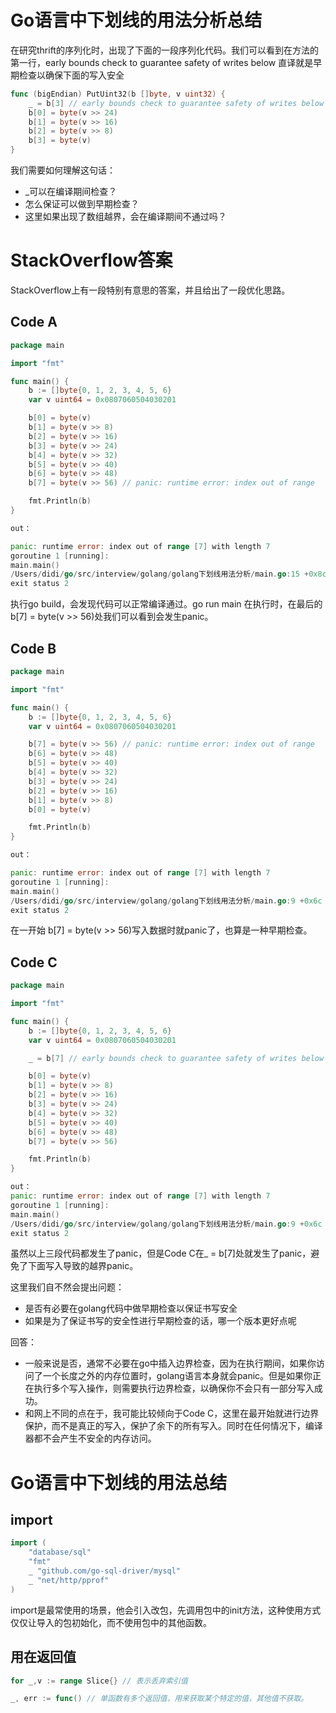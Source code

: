 # Go语言中下划线的用法分析总结
在研究thrift的序列化时，出现了下面的一段序列化代码。我们可以看到在方法的第一行，early bounds check to guarantee safety of writes below
直译就是早期检查以确保下面的写入安全
```go
func (bigEndian) PutUint32(b []byte, v uint32) {
	_ = b[3] // early bounds check to guarantee safety of writes below
	b[0] = byte(v >> 24)
	b[1] = byte(v >> 16)
	b[2] = byte(v >> 8)
	b[3] = byte(v)
}
```
我们需要如何理解这句话：
* _可以在编译期间检查？
* 怎么保证可以做到早期检查？
* 这里如果出现了数组越界，会在编译期间不通过吗？

# StackOverflow答案
StackOverflow上有一段特别有意思的答案，并且给出了一段优化思路。
## Code A
```go
package main

import "fmt"

func main() {
    b := []byte{0, 1, 2, 3, 4, 5, 6}
    var v uint64 = 0x0807060504030201

    b[0] = byte(v)
    b[1] = byte(v >> 8)
    b[2] = byte(v >> 16)
    b[3] = byte(v >> 24)
    b[4] = byte(v >> 32)
    b[5] = byte(v >> 40)
    b[6] = byte(v >> 48)
    b[7] = byte(v >> 56) // panic: runtime error: index out of range

    fmt.Println(b)
}

out：

panic: runtime error: index out of range [7] with length 7
goroutine 1 [running]:
main.main()
/Users/didi/go/src/interview/golang/golang下划线用法分析/main.go:15 +0x8c
exit status 2

```
执行go build，会发现代码可以正常编译通过。go run main 在执行时，在最后的b[7] = byte(v >> 56)处我们可以看到会发生panic。

## Code B
```go
package main

import "fmt"

func main() {
	b := []byte{0, 1, 2, 3, 4, 5, 6}
	var v uint64 = 0x0807060504030201

	b[7] = byte(v >> 56) // panic: runtime error: index out of range
	b[6] = byte(v >> 48)
	b[5] = byte(v >> 40)
	b[4] = byte(v >> 32)
	b[3] = byte(v >> 24)
	b[2] = byte(v >> 16)
	b[1] = byte(v >> 8)
	b[0] = byte(v)

	fmt.Println(b)
}

out：

panic: runtime error: index out of range [7] with length 7
goroutine 1 [running]:
main.main()
/Users/didi/go/src/interview/golang/golang下划线用法分析/main.go:9 +0x6c
exit status 2

```
在一开始 b[7] = byte(v >> 56)写入数据时就panic了，也算是一种早期检查。
## Code C

```go
package main

import "fmt"

func main() {
    b := []byte{0, 1, 2, 3, 4, 5, 6}
    var v uint64 = 0x0807060504030201

    _ = b[7] // early bounds check to guarantee safety of writes below

    b[0] = byte(v)
    b[1] = byte(v >> 8)
    b[2] = byte(v >> 16)
    b[3] = byte(v >> 24)
    b[4] = byte(v >> 32)
    b[5] = byte(v >> 40)
    b[6] = byte(v >> 48)
    b[7] = byte(v >> 56)

    fmt.Println(b)
}

out：
panic: runtime error: index out of range [7] with length 7
goroutine 1 [running]:
main.main()
/Users/didi/go/src/interview/golang/golang下划线用法分析/main.go:9 +0x6c
exit status 2

```
虽然以上三段代码都发生了panic，但是Code C在_ = b[7]处就发生了panic，避免了下面写入导致的越界panic。

这里我们自不然会提出问题：
* 是否有必要在golang代码中做早期检查以保证书写安全
* 如果是为了保证书写的安全性进行早期检查的话，哪一个版本更好点呢

回答：
* 一般来说是否，通常不必要在go中插入边界检查，因为在执行期间，如果你访问了一个长度之外的内存位置时，golang语言本身就会panic。但是如果你正在执行多个写入操作，则需要执行边界检查，以确保你不会只有一部分写入成功。
* 和网上不同的点在于，我可能比较倾向于Code C，这里在最开始就进行边界保护，而不是真正的写入，保护了余下的所有写入。同时在任何情况下，编译器都不会产生不安全的内存访问。

# Go语言中下划线的用法总结
## import
```go
import (
	"database/sql"
	"fmt"
	_ "github.com/go-sql-driver/mysql"
	_ "net/http/pprof"
)
```
import是最常使用的场景，他会引入改包，先调用包中的init方法，这种使用方式仅仅让导入的包初始化，而不使用包中的其他函数。

## 用在返回值
```go
for _,v := range Slice{} // 表示丢弃索引值

_, err := func() // 单函数有多个返回值，用来获取某个特定的值，其他值不获取。

```